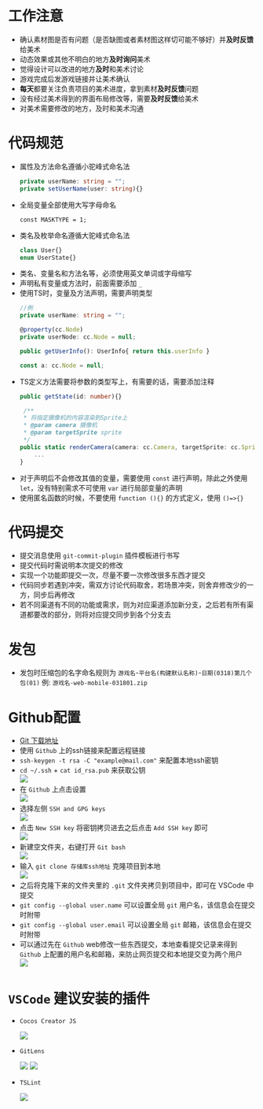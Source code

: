 # 工作注意  
* 确认素材图是否有问题（是否缺图或者素材图这样切可能不够好）并**及时反馈**给美术  
* 动态效果或其他不明白的地方**及时询问**美术  
* 觉得设计可以改进的地方**及时**和美术讨论  
* 游戏完成后发游戏链接并让美术确认  
* **每天**都要关注负责项目的美术进度，拿到素材**及时反馈**问题  
* 没有经过美术得到的界面布局修改等，需要**及时反馈**给美术  
* 对美术需要修改的地方，及时和美术沟通    

# 代码规范

* 属性及方法命名遵循小驼峰式命名法
    ```typescript
    private userName: string = "";
    private setUserName(user: string){}
    ```
* 全局变量全部使用大写字母命名
    ```
    const MASKTYPE = 1;
    ```
* 类名及枚举命名遵循大驼峰式命名法
    ```typescript
    class User{}
    enum UserState{}
    ```
* 类名、变量名和方法名等，必须使用英文单词或字母缩写  
* 声明私有变量或方法时，前面需要添加 `_`  
* 使用TS时，变量及方法声明，需要声明类型  
    ```typescript
    //例
    private userName: string = "";

    @property(cc.Node)
    private userNode: cc.Node = null;

    public getUserInfo(): UserInfo{ return this.userInfo }

    const a: cc.Node = null;
    ```
* TS定义方法需要将参数的类型写上，有需要的话，需要添加注释  
    ```typescript
    public getState(id: number){}
    
     /**
     * 将指定摄像机的内容渲染到Sprite上
     * @param camera 摄像机
     * @param targetSprite sprite
     */
    public static renderCamera(camera: cc.Camera, targetSprite: cc.Sprite) {
        ...
    }
    ```
* 对于声明后不会修改其值的变量，需要使用 `const` 进行声明，除此之外使用 `let`，没有特别需求不可使用 `var` 进行局部变量的声明  
* 使用匿名函数的时候，不要使用 `function (){}` 的方式定义，使用 `()=>{}`
# 代码提交
* 提交消息使用 `git-commit-plugin` 插件模板进行书写  
* 提交代码时需说明本次提交的修改  
* 实现一个功能即提交一次，尽量不要一次修改很多东西才提交  
* 代码同步若遇到冲突，需双方讨论代码取舍，若场景冲突，则舍弃修改少的一方，同步后再修改  
* 若不同渠道有不同的功能或需求，则为对应渠道添加新分支，之后若有所有渠道都要改的部分，则将对应提交同步到各个分支去  
# 发包
* 发包时压缩包的名字命名规则为 `游戏名`-`平台名(构建默认名称)`-`日期(0318)第几个包(01)` 例: `游戏名-web-mobile-031801.zip`  
# Github配置
* [Git 下载地址](https://git-scm.com/downloads)
* 使用 `Github` 上的ssh链接来配置远程链接
* `ssh-keygen -t rsa -C "example@mail.com"` 来配置本地ssh密钥
* `cd ~/.ssh` + `cat id_rsa.pub` 来获取公钥  
  ![](./image/github1.png)
* 在 `Github` 上点击设置  
  ![](./image/github2.png)
* 选择左侧 `SSH and GPG keys`  
  ![](./image/github3.png)
* 点击 `New SSH key` 将密钥拷贝进去之后点击 `Add SSH key` 即可  
  ![](./image/github4.png)
* 新建空文件夹，右键打开 `Git bash`  
  ![](./image/git1.png)
* 输入 `git clone 存储库ssh地址` 克隆项目到本地  
  ![](./image/git2.png)
* 之后将克隆下来的文件夹里的 `.git` 文件夹拷贝到项目中，即可在 VSCode 中提交
* `git config --global user.name` 可以设置全局 `git` 用户名，该信息会在提交时附带  
* `git config --global user.email` 可以设置全局 `git` 邮箱，该信息会在提交时附带  
* 可以通过先在 `Github` web修改一些东西提交，本地查看提交记录来得到 `Github` 上配置的用户名和邮箱，来防止网页提交和本地提交变为两个用户  
    ![](./image/tip1.png)

# `VSCode` 建议安装的插件 
* `Cocos Creator JS` 
  
    ![](./image/tip2.png)

* `GitLens`  

    ![](./image/tip3.png)
    ![](./image/tip4.png)
    
* `TSLint`
    
    ![](./image/tip5.png)